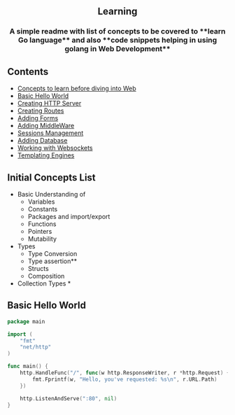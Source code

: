 
<h2 align="center">Learning</h2>
<h3 align="center">A simple readme with list of concepts to be covered to **learn Go language** and also **code snippets helping in using golang in Web Development**</h3>

## Contents
* [Concepts to learn before diving into Web](#Initial-Concepts-List)
* [Basic Hello World](#Basic-Hello-World)
* [Creating HTTP Server]()
* [Creating Routes]()
* [Adding Forms]()
* [Adding MiddleWare]()
* [Sessions Management]()
* [Adding Database]()
* [Working with Websockets]()
* [Templating Engines]()




## Initial Concepts List

* Basic Understanding of
    * Variables
    * Constants
    * Packages and import/export
    * Functions
    * Pointers
    * Mutability
 * Types
    * Type Conversion 
    * Type assertion**
    * Structs
    * Composition
 * Collection Types
   * 





## Basic Hello World

```go
package main

import (
    "fmt"
    "net/http"
)

func main() {
    http.HandleFunc("/", func(w http.ResponseWriter, r *http.Request) {
        fmt.Fprintf(w, "Hello, you've requested: %s\n", r.URL.Path)
    })

    http.ListenAndServe(":80", nil)
}
```